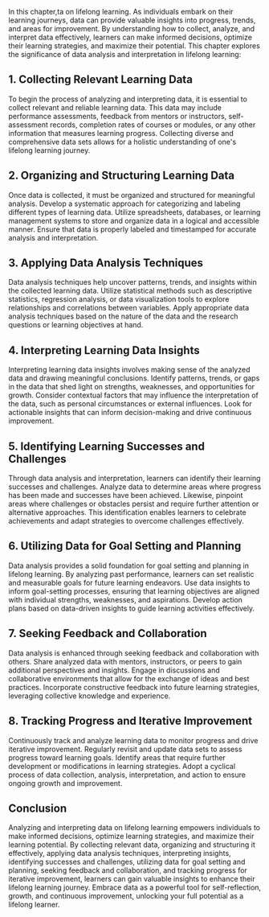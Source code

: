 
In this chapter,ta on lifelong learning. As individuals embark on their learning journeys, data can provide valuable insights into progress, trends, and areas for improvement. By understanding how to collect, analyze, and interpret data effectively, learners can make informed decisions, optimize their learning strategies, and maximize their potential. This chapter explores the significance of data analysis and interpretation in lifelong learning:

1\. **Collecting Relevant Learning Data**
----------------------------------------

To begin the process of analyzing and interpreting data, it is essential to collect relevant and reliable learning data. This data may include performance assessments, feedback from mentors or instructors, self-assessment records, completion rates of courses or modules, or any other information that measures learning progress. Collecting diverse and comprehensive data sets allows for a holistic understanding of one's lifelong learning journey.

2\. **Organizing and Structuring Learning Data**
-----------------------------------------------

Once data is collected, it must be organized and structured for meaningful analysis. Develop a systematic approach for categorizing and labeling different types of learning data. Utilize spreadsheets, databases, or learning management systems to store and organize data in a logical and accessible manner. Ensure that data is properly labeled and timestamped for accurate analysis and interpretation.

3\. **Applying Data Analysis Techniques**
----------------------------------------

Data analysis techniques help uncover patterns, trends, and insights within the collected learning data. Utilize statistical methods such as descriptive statistics, regression analysis, or data visualization tools to explore relationships and correlations between variables. Apply appropriate data analysis techniques based on the nature of the data and the research questions or learning objectives at hand.

4\. **Interpreting Learning Data Insights**
------------------------------------------

Interpreting learning data insights involves making sense of the analyzed data and drawing meaningful conclusions. Identify patterns, trends, or gaps in the data that shed light on strengths, weaknesses, and opportunities for growth. Consider contextual factors that may influence the interpretation of the data, such as personal circumstances or external influences. Look for actionable insights that can inform decision-making and drive continuous improvement.

5\. **Identifying Learning Successes and Challenges**
----------------------------------------------------

Through data analysis and interpretation, learners can identify their learning successes and challenges. Analyze data to determine areas where progress has been made and successes have been achieved. Likewise, pinpoint areas where challenges or obstacles persist and require further attention or alternative approaches. This identification enables learners to celebrate achievements and adapt strategies to overcome challenges effectively.

6\. **Utilizing Data for Goal Setting and Planning**
---------------------------------------------------

Data analysis provides a solid foundation for goal setting and planning in lifelong learning. By analyzing past performance, learners can set realistic and measurable goals for future learning endeavors. Use data insights to inform goal-setting processes, ensuring that learning objectives are aligned with individual strengths, weaknesses, and aspirations. Develop action plans based on data-driven insights to guide learning activities effectively.

7\. **Seeking Feedback and Collaboration**
-----------------------------------------

Data analysis is enhanced through seeking feedback and collaboration with others. Share analyzed data with mentors, instructors, or peers to gain additional perspectives and insights. Engage in discussions and collaborative environments that allow for the exchange of ideas and best practices. Incorporate constructive feedback into future learning strategies, leveraging collective knowledge and experience.

8\. **Tracking Progress and Iterative Improvement**
--------------------------------------------------

Continuously track and analyze learning data to monitor progress and drive iterative improvement. Regularly revisit and update data sets to assess progress toward learning goals. Identify areas that require further development or modifications in learning strategies. Adopt a cyclical process of data collection, analysis, interpretation, and action to ensure ongoing growth and improvement.

Conclusion
----------

Analyzing and interpreting data on lifelong learning empowers individuals to make informed decisions, optimize learning strategies, and maximize their learning potential. By collecting relevant data, organizing and structuring it effectively, applying data analysis techniques, interpreting insights, identifying successes and challenges, utilizing data for goal setting and planning, seeking feedback and collaboration, and tracking progress for iterative improvement, learners can gain valuable insights to enhance their lifelong learning journey. Embrace data as a powerful tool for self-reflection, growth, and continuous improvement, unlocking your full potential as a lifelong learner.
